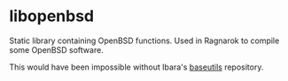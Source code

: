# libopenbsd

Static library containing OpenBSD functions. Used in Ragnarok to compile
some OpenBSD software.

This would have been impossible without Ibara's [baseutils](https://github.com/ibara/baseutils)
repository.
